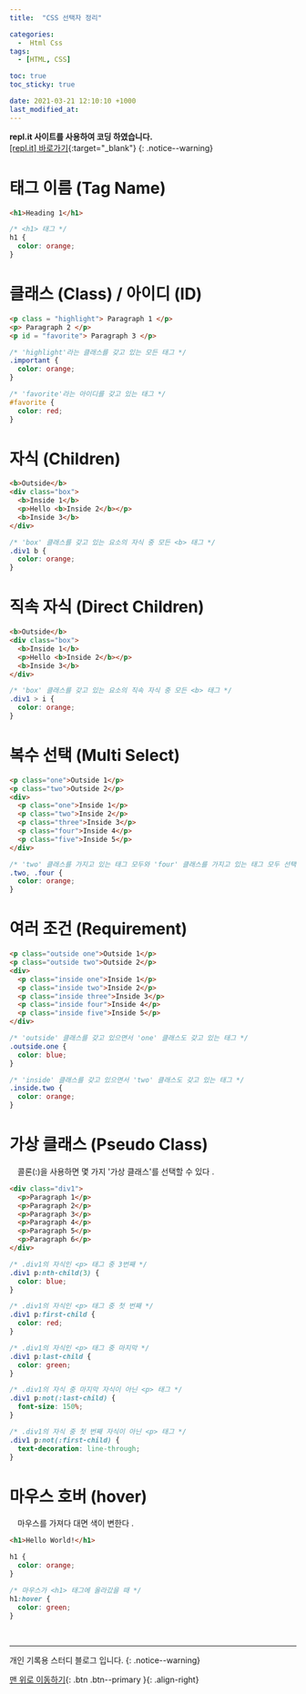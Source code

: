```yaml
---
title:  "CSS 선택자 정리" 

categories:
  -  Html Css
tags:
  - [HTML, CSS]

toc: true
toc_sticky: true

date: 2021-03-21 12:10:10 +1000
last_modified_at: 
---
```

**repl.it 사이트를 사용하여 코딩 하였습니다.**   
[[repl.it] 바로가기](https://replit.com/){:target="_blank"}
{: .notice--warning}

# 태그 이름 (Tag Name)

```html
<h1>Heading 1</h1>
```

```css
/* <h1> 태그 */
h1 {
  color: orange;
}
```

# 클래스 (Class) / 아이디 (ID)

```html
<p class = "highlight"> Paragraph 1 </p>
<p> Paragraph 2 </p>
<p id = "favorite"> Paragraph 3 </p>
```

```css
/* 'highlight'라는 클래스를 갖고 있는 모든 태그 */
.important {
  color: orange;
}

/* 'favorite'라는 아이디를 갖고 있는 태그 */
#favorite {
  color: red;
}
```

# 자식 (Children)

```html
<b>Outside</b>
<div class="box">
  <b>Inside 1</b>
  <p>Hello <b>Inside 2</b></p>
  <b>Inside 3</b>
</div>
```

```css
/* 'box' 클래스를 갖고 있는 요소의 자식 중 모든 <b> 태그 */
.div1 b {
  color: orange;
}
```

# 직속 자식 (Direct Children)

```html
<b>Outside</b>
<div class="box">
  <b>Inside 1</b>
  <p>Hello <b>Inside 2</b></p>
  <b>Inside 3</b>
</div>
```

```css
/* 'box' 클래스를 갖고 있는 요소의 직속 자식 중 모든 <b> 태그 */
.div1 > i {
  color: orange;
}
```

# 복수 선택 (Multi Select)

```html
<p class="one">Outside 1</p>
<p class="two">Outside 2</p>
<div>
  <p class="one">Inside 1</p>
  <p class="two">Inside 2</p>
  <p class="three">Inside 3</p>
  <p class="four">Inside 4</p>
  <p class="five">Inside 5</p>
</div>
```
```css
/* 'two' 클래스를 가지고 있는 태그 모두와 'four' 클래스를 가지고 있는 태그 모두 선택 */
.two, .four {
  color: orange;
}
```

# 여러 조건 (Requirement)

```html
<p class="outside one">Outside 1</p>
<p class="outside two">Outside 2</p>
<div>
  <p class="inside one">Inside 1</p>
  <p class="inside two">Inside 2</p>
  <p class="inside three">Inside 3</p>
  <p class="inside four">Inside 4</p>
  <p class="inside five">Inside 5</p>
</div>
```
```css
/* 'outside' 클래스를 갖고 있으면서 'one' 클래스도 갖고 있는 태그 */
.outside.one {
  color: blue;
}

/* 'inside' 클래스를 갖고 있으면서 'two' 클래스도 갖고 있는 태그 */
.inside.two {
  color: orange;
}
```

# 가상 클래스 (Pseudo Class)

　콜론(:)을 사용하면 몇 가지 '가상 클래스'를 선택할 수 있다 .

```html
<div class="div1">
  <p>Paragraph 1</p>
  <p>Paragraph 2</p>
  <p>Paragraph 3</p>
  <p>Paragraph 4</p>
  <p>Paragraph 5</p>
  <p>Paragraph 6</p>
</div>
```

```css
/* .div1의 자식인 <p> 태그 중 3번째 */
.div1 p:nth-child(3) {
  color: blue;
}

/* .div1의 자식인 <p> 태그 중 첫 번째 */
.div1 p:first-child {
  color: red;
}

/* .div1의 자식인 <p> 태그 중 마지막 */
.div1 p:last-child {
  color: green;
}

/* .div1의 자식 중 마지막 자식이 아닌 <p> 태그 */
.div1 p:not(:last-child) {
  font-size: 150%;
}

/* .div1의 자식 중 첫 번째 자식이 아닌 <p> 태그 */
.div1 p:not(:first-child) {
  text-decoration: line-through;
}
```

# 마우스 호버 (hover)

　마우스를 가져다 대면 색이 변한다 .

```html
<h1>Hello World!</h1>
```

```css
h1 {
  color: orange;
}

/* 마우스가 <h1> 태그에 올라갔을 때 */
h1:hover {
  color: green;
}
```

<br>

***

개인 기록용 스터디 블로그 입니다.
{: .notice--warning}

[맨 위로 이동하기](#){: .btn .btn--primary }{: .align-right}
